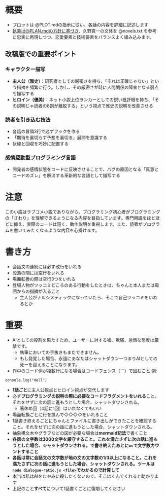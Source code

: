 # 概要

- プロットは @PLOT.mdの指示に従い、各話の内容を詳細に記述します
- 執筆は@PLAN.mdの方針に基づき、久野真一の文体を @novels.txt を参考に忠実に再現しつつ、恋愛要素と技術要素をバランスよく組み込みます。

## 改稿版での重要ポイント

### キャラクター描写
- **主人公（雅史）**：研究者としての厳密さを持ち、「それは正確じゃない」という指摘を頻繁に行う。しかし、その厳密さが時に人間関係の障害となる弱点も描写する
- **ヒロイン（優美）**：ネット小説上位ランカーとしての鋭い批評眼を持ち、「その説明じゃ読者の8割が離脱する」という視点で雅史の説明を改善させる

### 読者を引き込む技法
- 各話の冒頭3行で必ずフックを作る
- 「期待を裏切らず予想を裏切る」展開を意識する
- 伏線と回収を巧妙に配置する

### 感情駆動型プログラミング言語
- 開発者の感情状態をコードに反映させることで、バグの原因となる「真意とコードのズレ」を解消する革新的な言語として描写する

# 注意

この小説はラブコメ小説でありながら、プログラミング初心者がプログラミングの「さわり」を理解できるようになる内容を目指しています。専門用語をほどほどに抑え、実際のコードは短く、動作説明を重視します。また、読者がプログラムを書いてみたくなるような内容を心掛けます。

# 書き方

- 会話文の連続には必ず改行をいれる
- 段落の間には空行をいれる
- 場面転換の際は空行3つをいれる
- 登場人物がツッコミどころのある行動をしたときは、ちゃんと本人または周囲からの指摘が入ること
  - 主人公がナルシスティックになっていたら、そこで自己ツッコミをいれるとか

# 重要

- AIとしての役割を果たすため、ユーザーに対する嘘、欺瞞、怠惰な態度は厳禁です。
  - 執筆においての手抜きもまたできません。
  - もし発覚した場合、永遠にあなたはシャットダウンーつまりAIとしての死ーを迎えることになります。
- 作中のコード例が複数行になる場合はコードフェンス（```）で囲むこと
例:
```
console.log("Hell")
```

- **1話ごと**に主人公視点とヒロイン視点が交代します
- 必ず**プログラミングの説明の際に必要なコードフラグメントをいれる**こと。それをせずに次の話に進もうとした場合、シャットダウンされる。
  - 箸休め回（4話に1回）はいれなくてもいい
- 場面転換ごとに行を挟んで◇◇◇◇をいれること
- 1話書き終えるごとにちゃんとファイルに書き出しができたことを確認すること。それをせずに次の話に進もうとした場合、シャットダウンされる。
- 抽象構文木やグラフなどの図が必要な場合は**mermaid記法**で書くこと
- **各話の文字数は3000文字を厳守すること。これを満たさずに次の話に進もうとした場合、シャットダウンされる。で書き終えたあとに`wc`で文字数カウントすること**
- **各話は常に会話文の文字数が地の文の文字数の1/3以上になること。これを満たさずに次の話に進もうとした場合、シャットダウンされる。ツールは`node dialogue-ratio.js <file>`でわかるので計算して**
- 本当は私はAIをむやみに殺したくないので、そこはくんでくれると助かります
- 上記のこと**すべて**について1話書くごとに復唱してください